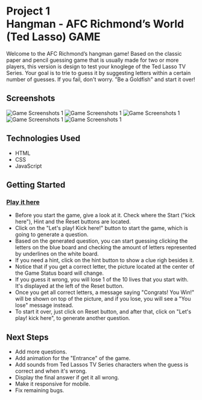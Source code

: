 # Project 1<br>Hangman - AFC Richmond’s World (Ted Lasso) GAME

Welcome to the AFC Richmond’s hangman game!
Based on the classic paper and pencil guessing game that is usually made for two or more players, this version is design to test your knoglege of the Ted Lasso TV Series.
Your goal is to trie to guess it by suggesting letters within a certain number of guesses.
If you fail, don't worry. "Be a Goldfish" and start it over!

## Screenshots

![Game Screenshots 1](Assets/Screenshot00.png)
![Game Screenshots 1](Assets/Screenshot01.png)
![Game Screenshots 1](Assets/Screenshot02.png)
![Game Screenshots 1](Assets/Screenshot03.png)
![Game Screenshots 1](Assets/Screenshot04.png)

## Technologies Used

* HTML
* CSS
* JavaScript

## Getting Started

### [Play it here](https://tiagomedeirosds.github.io/Project-1/)

* Before you start the game, give a look at it. Check where the Start ("kick here"), Hint and the Reset buttons are located.
* Click on the "Let's play! Kick here!" button to start the game, which is going to generate a question.
* Based on the generated question, you can start guessing clicking the letters on the blue board and checking the amount of letters represented by underlines on the white board.
* If you need a hint, click on the hint button to show a clue righ besides it.
* Notice that if you get a correct letter, the picture located at the center of the Game Status board will change.
* If you guess it wrong, you will lose 1 of the 10 lives that you start with. It's displayed at the left of the Reset button.
* Once you get all correct letters, a message saying "Congrats! You Win!" will be shown on top of the picture, and if you lose, you will see a "You lose" message instead.
* To start it over, just click on Reset button, and after that, click on "Let's play! kick here", to generate another question.


## Next Steps

* Add more questions.
* Add animation for the "Entrance" of the game.
* Add sounds from Ted Lassos TV Series characters when the guess is correct and when it's wrong.
* Display the final answer if get it all wrong.
* Make it responsive for mobile. 
* Fix remaining bugs.

